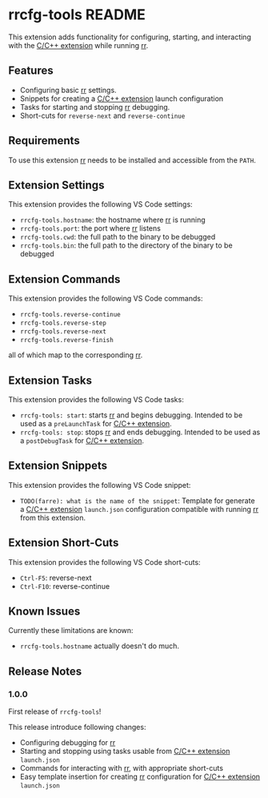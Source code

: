 # rrcfg-tools README

This extension adds functionality for configuring, starting, and interacting with the [C/C++ extension](https://marketplace.visualstudio.com/items?itemName=ms-vscode.cpptools) while running [rr](https://rr-project.org/).

## Features

- Configuring basic [rr](https://rr-project.org/) settings.
- Snippets for creating a [C/C++ extension](https://marketplace.visualstudio.com/items?itemName=ms-vscode.cpptools) launch configuration
- Tasks for starting and stopping [rr](https://rr-project.org/) debugging.
- Short-cuts for `reverse-next` and `reverse-continue`

## Requirements

To use this extension [rr](https://rr-project.org/) needs to be installed and accessible from the `PATH`.

## Extension Settings

This extension provides the following VS Code settings:

- `rrcfg-tools.hostname`: the hostname where [rr](https://rr-project.org/) is running
- `rrcfg-tools.port`: the port where [rr](https://rr-project.org/) listens
- `rrcfg-tools.cwd`: the full path to the binary to be debugged
- `rrcfg-tools.bin`: the full path to the directory of the binary to be debugged

## Extension Commands

This extension provides the following VS Code commands:

- `rrcfg-tools.reverse-continue`
- `rrcfg-tools.reverse-step`
- `rrcfg-tools.reverse-next`
- `rrcfg-tools.reverse-finish`

all of which map to the corresponding [rr](https://rr-project.org/).

## Extension Tasks

This extension provides the following VS Code tasks:

- `rrcfg-tools: start`: starts [rr](https://rr-project.org/) and begins debugging. Intended to be used as a `preLaunchTask` for [C/C++ extension](https://marketplace.visualstudio.com/items?itemName=ms-vscode.cpptools).
- `rrcfg-tools: stop`: stops [rr](https://rr-project.org/) and ends debugging. Intended to be used as a `postDebugTask` for [C/C++ extension](https://marketplace.visualstudio.com/items?itemName=ms-vscode.cpptools).

## Extension Snippets

This extension provides the following VS Code snippet:

- `TODO(farre): what is the name of the snippet`: Template for generate a [C/C++ extension](https://marketplace.visualstudio.com/items?itemName=ms-vscode.cpptools) `launch.json` configuration compatible with running [rr](https://rr-project.org/) from this extension.

## Extension Short-Cuts

This extension provides the following VS Code short-cuts:

- `Ctrl-F5`: reverse-next
- `Ctrl-F10`: reverse-continue

## Known Issues

Currently these limitations are known:

- `rrcfg-tools.hostname` actually doesn't do much.

## Release Notes

### 1.0.0

First release of `rrcfg-tools`!

This release introduce following changes:

- Configuring debugging for [rr](https://rr-project.org/)
- Starting and stopping using tasks usable from [C/C++ extension](https://marketplace.visualstudio.com/items?itemName=ms-vscode.cpptools) `launch.json`
- Commands for interacting with [rr](https://rr-project.org/), with appropriate short-cuts
- Easy template insertion for creating [rr](https://rr-project.org/) configuration for [C/C++ extension](https://marketplace.visualstudio.com/items?itemName=ms-vscode.cpptools) `launch.json`
